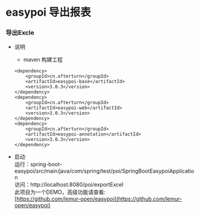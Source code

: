 # easypoi 导出报表 #
### 导出Excle ###

- 说明<br/>
  + maven 构建工程
  ```
  <dependency>
      <groupId>cn.afterturn</groupId>
      <artifactId>easypoi-base</artifactId>
      <version>3.0.3</version>
  </dependency>
  <dependency>
      <groupId>cn.afterturn</groupId>
      <artifactId>easypoi-web</artifactId>
      <version>3.0.3</version>
  </dependency>
  <dependency>
      <groupId>cn.afterturn</groupId>
      <artifactId>easypoi-annotation</artifactId>
      <version>3.0.3</version>
  </dependency>
  ```

- 启动<br/>
运行：spring-boot-easypoi/src/main/java/com/spring/test/poi/SpringBootEasypoiApplication <br/>
访问：http://localhost:8080/poi/exportExcel<br/>
此项目为一个DEMO，高级功能请查看:<br/>
[https://github.com/lemur-open/easypoi](https://github.com/lemur-open/easypoi)